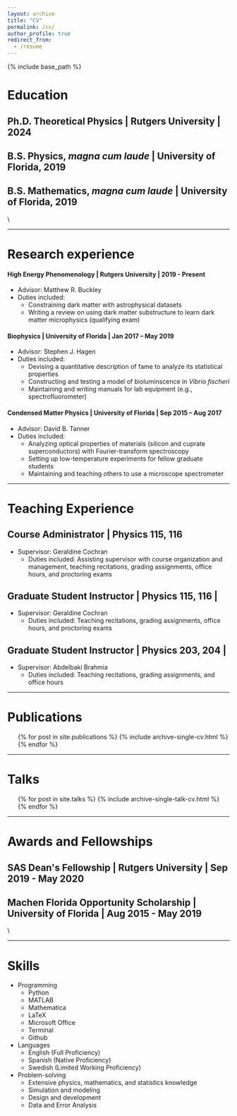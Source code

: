 ```yaml
---
layout: archive
title: "CV"
permalink: /cv/
author_profile: true
redirect_from:
  - /resume
---
```


{% include base_path %}

Education
======
## Ph.D. Theoretical Physics | Rutgers University | 2024
## B.S. Physics, *magna cum laude* | University of Florida, 2019
## B.S. Mathematics, *magna cum laude* | University of Florida, 2019
\

---

Research experience
======

#### High Energy Phenomenology | Rutgers University | 2019 - Present
* Advisor: Matthew R. Buckley
* Duties included: 
  * Constraining dark matter with astrophysical datasets
  * Writing a review on using dark matter substructure to learn dark matter microphysics (qualifying exam)

#### Biophysics | University of Florida | Jan 2017 – May 2019                    
* Advisor: Stephen J. Hagen
* Duties included: 
    * Devising a quantitative description of fame to analyze its statistical properties 
    * Constructing and testing a model of bioluminscence in *Vibrio fischeri*
    * Maintaining and writing manuals for lab equipment (e.g., spectrofluorometer)
    
#### Condensed Matter Physics | University of Florida | Sep 2015 – Aug 2017
* Advisor: David B. Tanner
* Duties included: 
  *	Analyzing optical properties of materials (silicon and cuprate superconductors) with Fourier-transform spectroscopy
  *	Setting up low-temperature experiments for fellow graduate students
  * Maintaining and teaching others to use a microscope spectrometer

---

Teaching Experience
======

## Course Administrator | Physics 115, 116
* Supervisor: Geraldine Cochran
  * Duties included: Assisting supervisor with course organization and management, teaching recitations, grading assignments, office hours, and proctoring exams
  
## Graduate Student Instructor | Physics 115, 116 | 
* Supervisor: Geraldine Cochran
  * Duties included: Teaching recitations, grading assignments, office hours, and proctoring exams
  
## Graduate Student Instructor | Physics 203, 204 | 
* Supervisor: Abdelbaki Brahmia
  * Duties included: Teaching recitations, grading assignments, and office hours

---

Publications
======
  <ul>{% for post in site.publications %}
    {% include archive-single-cv.html %}
  {% endfor %}</ul>

---

Talks
======
  <ul>{% for post in site.talks %}
    {% include archive-single-talk-cv.html %}
  {% endfor %}</ul>

---

Awards and Fellowships
======
## SAS Dean's Fellowship | Rutgers University | Sep 2019 - May 2020
## Machen Florida Opportunity Scholarship | University of Florida | Aug 2015 - May 2019
\

---
<!-- Teaching
======
  <ul>{% for post in site.teaching %}
    {% include archive-single-cv.html %}
  {% endfor %}</ul> -->
  


Skills
======
* Programming
    * Python
    * MATLAB
    * Mathematica
    * LaTeX
    * Microsoft Office
    * Terminal
    * Github
* Languages
  * English (Full Proficiency)
  * Spanish (Native Proficiency)
  * Swedish (Limited Working Proficiency)
* Problem-solving
    * Extensive physics, mathematics, and statistics knowledge
    * Simulation and modeling
    * Design and development
    * Data and Error Analysis

<!-- Service and leadership
======
* Currently signed in to 43 different slack teams -->
